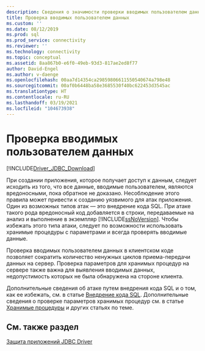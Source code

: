 ```yaml
---
description: Сведения о значимости проверки вводимых пользователем данных для защиты приложения от атак путем внедрения кода SQL.
title: Проверка вводимых пользователем данных
ms.custom: ''
ms.date: 08/12/2019
ms.prod: sql
ms.prod_service: connectivity
ms.reviewer: ''
ms.technology: connectivity
ms.topic: conceptual
ms.assetid: 8aa867b0-e6f0-49eb-93d3-817ae2ed8f77
author: David-Engel
ms.author: v-daenge
ms.openlocfilehash: 00aa7d14354ca29859806611550540674a798e48
ms.sourcegitcommit: 00af0b6448ba58e3685530f40bc622453d3545ac
ms.translationtype: HT
ms.contentlocale: ru-RU
ms.lasthandoff: 03/19/2021
ms.locfileid: "104673938"
---
```

# <a name="validating-user-input"></a>Проверка вводимых пользователем данных

[!INCLUDE[Driver_JDBC_Download](../../includes/driver_jdbc_download.md)]

При создании приложения, которое получает доступ к данным, следует исходить из того, что все данные, вводимые пользователем, являются вредоносными, пока обратное не доказано. Несоблюдение этого правила может привести к созданию уязвимого для атак приложения. Один из возможных типов атак — это внедрение кода SQL. При атаке такого рода вредоносный код добавляется в строки, передаваемые на анализ и выполнение в экземпляр [!INCLUDE[ssNoVersion](../../includes/ssnoversion-md.md)]. Чтобы избежать этого типа атаки, следует по возможности использовать хранимые процедуры с параметрами и всегда проверять вводимые данные.

Проверка вводимых пользователем данных в клиентском коде позволяет сократить количество ненужных циклов приема-передачи данных на сервер. Проверка параметров для хранимых процедур на сервере также важна для выявления вводимых данных, недопустимость которых не была обнаружена на стороне клиента.

Дополнительные сведения об атаке путем внедрения кода SQL и о том, как ее избежать, см. в статье [Внедрение кода SQL](../../relational-databases/security/sql-injection.md). Дополнительные сведения о проверке параметров хранимых процедур см. в статье [Хранимые процедуры](../../relational-databases/stored-procedures/stored-procedures-database-engine.md) и других статьях по теме.

## <a name="see-also"></a>См. также раздел

[Защита приложений JDBC Driver](securing-jdbc-driver-applications.md)
